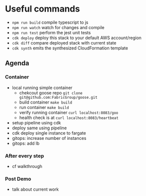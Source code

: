 # Useful commands

- `npm run build` compile typescript to js
- `npm run watch` watch for changes and compile
- `npm run test` perform the jest unit tests
- `cdk deploy` deploy this stack to your default AWS account/region
- `cdk diff` compare deployed stack with current state
- `cdk synth` emits the synthesized CloudFormation template

## Agenda

### Container

- local running simple container
  - chekcout goose repo `git clone git@github.com:FabricGroup/goose.git`
  - build container `make build`
  - run container `make build`
  - verify running container `curl localhost:8083/goo`
  - health check is at `curl localhost:8083/heartbeat`
- setup pipeline using cdk
- deploy same using pipeline
- cdk deploy single instance to fargate
- gitops: increase number of instances
- gitops: add lb

### After every step

- cf walkthrough

### Post Demo

- talk about current work
